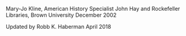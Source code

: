 Mary-Jo Kline, American History Specialist
John Hay and Rockefeller Libraries, Brown University
December 2002

Updated by Robb K. Haberman
April 2018